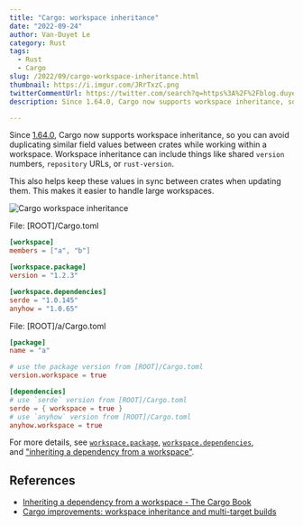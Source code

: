 ```yaml
---
title: "Cargo: workspace inheritance"
date: "2022-09-24"
author: Van-Duyet Le
category: Rust
tags:
  - Rust
  - Cargo
slug: /2022/09/cargo-workspace-inheritance.html
thumbnail: https://i.imgur.com/JRrTxzC.png 
twitterCommentUrl: https://twitter.com/search?q=https%3A%2F%2Fblog.duyet.net%2F2022%2F09%2Fcargo-workspace-inheritance.html
description: Since 1.64.0, Cargo now supports workspace inheritance, so you can avoid duplicating similar field values between crates while working within a workspace. Workspace inheritance can include things like shared version numbers, repository URLs, or rust-version. 

---
```


Since [1.64.0](https://blog.rust-lang.org/2022/09/22/Rust-1.64.0.html), Cargo now supports workspace inheritance, so you can avoid duplicating similar field values between crates while working within a workspace. Workspace inheritance can include things like shared `version` numbers, `repository` URLs, or `rust-version`.

This also helps keep these values in sync between crates when updating them. This makes it easier to handle large workspaces.

![Cargo workspace inheritance](/media/2022/09/cargo-workspace-inheritance.png)

File: [ROOT]/Cargo.toml

```toml
[workspace]
members = ["a", "b"]

[workspace.package]
version = "1.2.3"

[workspace.dependencies]
serde = "1.0.145"
anyhow = "1.0.65"
```

File: [ROOT]/a/Cargo.toml

```toml
[package]
name = "a"

# use the package version from [ROOT]/Cargo.toml
version.workspace = true

[dependencies]
# use `serde` version from [ROOT]/Cargo.toml
serde = { workspace = true }
# use `anyhow` version from [ROOT]/Cargo.toml
anyhow.workspace = true
```

For more details, see [`workspace.package`](https://doc.rust-lang.org/cargo/reference/workspaces.html#the-package-table),
[`workspace.dependencies`](https://doc.rust-lang.org/cargo/reference/workspaces.html#the-dependencies-table),
and ["inheriting a dependency from a workspace"](https://doc.rust-lang.org/cargo/reference/specifying-dependencies.html#inheriting-a-dependency-from-a-workspace).

## References


- [Inheriting a dependency from a workspace - The Cargo Book](https://doc.rust-lang.org/cargo/reference/specifying-dependencies.html#inheriting-a-dependency-from-a-workspace)
- [Cargo improvements: workspace inheritance and multi-target builds](https://blog.rust-lang.org/2022/09/22/Rust-1.64.0.html#cargo-improvements-workspace-inheritance-and-multi-target-builds)
